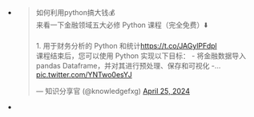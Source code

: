- <blockquote class="twitter-tweet"><p lang="zh" dir="ltr">如何利用python搞大钱💰<br>来看一下金融领域五大必修 Python 课程（完全免费）⬇️<br><br>1. 用于财务分析的 Python 和统计<a href="https://t.co/JAGylPFdpl">https://t.co/JAGylPFdpl</a><br>课程结束后，您可以使用 Python 实现以下目标： - 将金融数据导入 pandas Dataframe，并对其进行预处理、保存和可视化 -… <a href="https://t.co/YNTwo0esYJ">pic.twitter.com/YNTwo0esYJ</a></p>&mdash; 知识分享官 (@knowledgefxg) <a href="https://twitter.com/knowledgefxg/status/1783479641476403600?ref_src=twsrc%5Etfw">April 25, 2024</a></blockquote> <script async src="https://platform.twitter.com/widgets.js" charset="utf-8"></script>
-